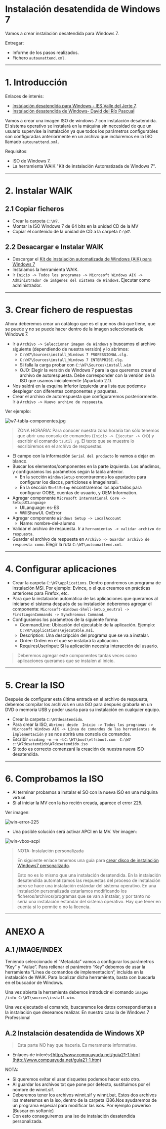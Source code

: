 
# Instalación desatendida de Windows 7

Vamos a crear instalación desatendida para Windows 7.

Entregar:
* Informe de los pasos realizados.
* Fichero `autounattend.xml`.

---

# 1. Introducción

Enlaces de interés:
* [Instalación desatendida para Windows - IES Valle del Jerte 7](http://informatica.iesvalledeljerteplasencia.es/wordpress/creacion-de-imagen-de-windows-7-con-instalacion-desatendida/).
* [Instalación desatendida de Windows- David del Río Pascual](http://www.daviddelrio.es/instalacion-desatendida-de-windows/)

Vamos a crear una imagen ISO de windows 7 con instalación desatendida.
El sistema operativo se instalará en la máquina sin necesidad de que un usuario supervise la instalación ya que todos los parámetros configurables son configuradas anteriormente en un archivo que incluiremos en la ISO llamado `autounattend.xml`.

Requisitos:
* ISO de Windows 7.
* La herramienta WAIK "Kit de instalación Automatizada de Windows 7".

---

# 2. Instalar WAIK

## 2.1 Copiar ficheros

* Crear la carpeta `C:\W7`.
* Montar la ISO Windows 7 de 64 bits en la unidad CD de la MV
* Copiar el contenido de la unidad de CD a la carpeta `C:\W7`.

## 2.2 Desacargar e Instalar WAIK

* Descargar el [Kit de instalación automatizada de Windows (AIK) para Windows 7](https://www.microsoft.com/es-es/download/details.aspx?id=5753)
* Instalamos la herramienta WAIK.
* Ir `Inicio -> Todos los programas -> Microsoft Windows AIK -> Administrador de imágenes del sistema de Windows`. Ejecutar como administrador.

---

# 3. Crear fichero de respuestas

Ahora deberemos crear un catálogo que es el que nos dirá que tiene, que se puede y no se puede hacer dentro de la imagen seleccionada de Windows 7.

* Ir a `Archivo -> Seleccionar imagen de Windows` y buscamos el archivo siguiente (dependiendo de nuestra versión) y lo abrimos:
    * `C:\W7\Sources\install_Windows 7 PROFESSIONAL.clg.`
    * `C:\W7\Sources\install_Windows 7 ENTERPRISE.clg.`
    * Si falla la carga probar con `C:\W7\Sources\install.wim`
    * OJO: Elegir la versión de Windows 7 para la que queremos crear el archivo de autorespuesta. Debe corresponder con la versión de la ISO que usamos inicialemente (Apartado 2.1).
* Nos saldrá en la esquina inferior izquierda una lista que podemos desplegar con diferentes componentes y paquetes.
* Crear el archivo de autorespuesta que configuraremos posteriormente. Ir a `Archivo -> Nuevo archivo de respuesta`.

Ver ejemplo:

![w7-tabla-componentes.jpg](./files/w7-tabla-componentes.jpg)

> ZONA HORARIA: Para conocer nuestra zona horaria tan sólo tenemos que abrir una consola de comandos (`Inicio -> Ejecutar -> CMD`) y escribir el comando `tzutil /g`. El texto que se muestre lo escribiremos en el archivo de respuestas.

* El campo con la información `Serial del producto` lo vamos a dejar en blanco.
* Buscar los elementos/componentes en la parte izquierda. Los añadimos, y configuramos los parámetros según la tabla anterior.
    * En la sección `WindowsSetup` encontraremos los apartados para configurar los discos, particiones e ImageInstall.
    * En la sección `ShellSetup` encontraremos los apartados para configurar OOBE, cuentas de usuario, y OEM Information.
* Agregar componente `Microsoft International Core -> SetupUILanguage`
    * UILanguage: es-ES
    * WillShowUI. OnError
* Agregar componente `Windows Setup -> LocalAccount`
    * Name: nombre-del-alumno
* Validar el archivo de respuesta. Ir a `herramientas -> validar archivo de respuesta`.
* Guardar el archivo de respuesta en `Archivo -> Guardar archivo de respuesta como`. Elegir la ruta `C:\W7\autounattend.xml`.

---

# 4. Configurar aplicaciones

* Crear la carpeta `C:\W7\applications`. Dentro pondremos un programa de instalación MSI. Por ejemplo: Evince, o el que creamos en prácticas anteriores para Firefox, etc.
* Para que la instalación automática de las aplicaciones que queramos al iniciarse el sistema después de su instalación deberemos agregar el componente:
`Microsoft-Windows-Shell-Setup_neutral -> FirstLogonCommands -> Synchronous Command`.
* Configuramos los parámetros de la siguiente forma:
    * CommandLine: Ubicación del ejecutable de la aplicación. Ejemplo: `C:\W7\applications\ejecutable.msi`.
    * Description: Una descripción del programa que se va a instalar.
    * Order: Orden en el que se instalará la aplicación.
    * RequiresUserInput: Si la aplicación necesita interacción del usuario.

> Deberemos agregar este componentes tantas veces como aplicaciones queramos que se instalen al inicio.

---

# 5. Crear la ISO

Después de configurar esta última entrada en el archivo de respuesta, debemos compilar los archivos en una ISO para después grabarla en un DVD o memoria USB y poder usarla para su instalación en cualquier equipo.

* Crear la carpeta `C:\W7desatendido`.
* Para crear la ISO, `Abrimos desde  Inicio -> Todos los programas -> Microsoft Windows AIK -> Línea de comandos de las herramientas de implementación` y se nos abrirá una consola de comandos.
* Escribir `oscdimg –n –m –bC:\W7\boot\etfsboot.com  C:\W7 c:\W7desatendido\W7desatendido.iso`
* Si todo es correcto comenzará la creación de nuestra nueva ISO desatendida.

---

# 6. Comprobamos la ISO

* Al terminar probamos a instalar el SO con la nueva ISO en una máquina virtual.
* Si al iniciar la MV con la iso recién creada, aparece el error 225.

Ver imagen:

![win-error-225](./files/win-error-225.jpg)

* Una posible solución será activar APCI en la MV. Ver imagen:

![win-vbox-acpi](./files/win-vbox-acpi.png)

> NOTA: Instalación personalizada
>
> En siguiente enlace tenemos una guía para [crear disco de instalación Windows7 personalizado](http://computerhoy.com/paso-a-paso/software/crea-tu-propio-disco-instalacion-windows-7-desatendido-7294).
>
> Esto no es lo mismo que una instalación desatendida.
> En la instalación desatendida automatizamos las respuestas del proceso
de instalación pero se hace una instalación estándar del sistema operativo.
> En una instalación personalizada estaríamos modificando los ficheros/archivos/programas
que se van a instalar, y por tanto no sería una instalación estandar del sistema operativo.
>Hay que tener en cuenta si lo permite o no la licencia.

---

# ANEXO A

## A.1 /IMAGE/INDEX

Teniendo seleccionado el “Metadata” vamos a configurar los parámetros “Key” y “Value”. Para rellenar el parámetro “Key” debemos de usar la herramienta “Línea de comandos de implementacion“, incluida en la instalación de WAIK. Para localizar dicha herramienta, basta con buscarla en el buscador de Windows.

Una vez abierta la herramienta debemos introducir el comando `imagex /info C:\W7\sources\install.wim`.

Una vez ejecutado el comando, buscaremos los datos correspondientes a la instalación que deseamos realizar. En nuestro caso la de Windows 7 Professional

## A.2 Instalación desatendida de Windows XP

> Esta parte NO hay que hacerla. Es meramente informativa.

* Enlaces de interés:[http://www.compuayuda.net/guia21-1.htm](http://www.compuayuda.net/guia21-1.htm)

NOTA:
* Si queremos evitar el usar disquetes podemos hacer esto otro.
* Al guardar los archivos txt que pone por defecto, sustituimos por el nombre de winnt.sif.
* Deberemos tener los archivos winnt.sif y winnt.bat. Estos dos archivos los meteremos en la iso, dentro de la carpeta i386.Nos ayudaremos de un programa especial para modificar las isos. Por ejemplo poweriso (Buscar en softonic)
* Con esto conseguiremos una iso de instalación desatendida personalizada.
